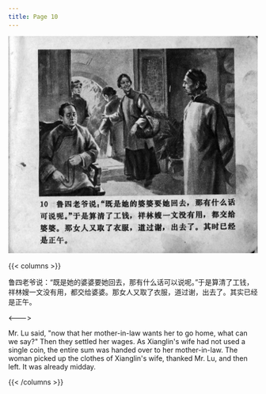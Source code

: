 ```yaml
---
title: Page 10
---
```


![zhufu panel](./../../images/zhufu/seifert0772_zf_0015_010.jpg)

{{< columns >}}

鲁四老爷说：“既是她的婆婆要她回去，那有什么话可以说呢。”于是算清了工钱，祥林嫂一文没有用，都交给婆婆。那女人又取了衣服，道过谢，出去了。其实已经是正午。

<--->

Mr. Lu said, "now that her mother-in-law wants her to go home, what can we say?" Then they settled her wages. As Xianglin's wife had not used a single coin, the entire sum was handed over to her mother-in-law. The woman picked up the clothes of Xianglin's wife, thanked Mr. Lu, and then left. It was already midday.

{{< /columns >}}
